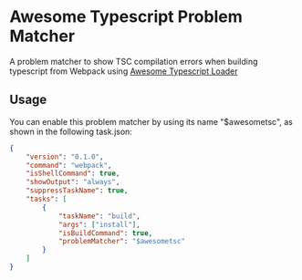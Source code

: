 # Awesome Typescript Problem Matcher

A problem matcher to show TSC compilation errors when building typescript from Webpack using [Awesome Typescript Loader](https://github.com/s-panferov/awesome-typescript-loader)

## Usage

You can enable this problem matcher by using its name "$awesometsc", as shown in the following task.json:

```json
{
    "version": "0.1.0",
    "command": "webpack",
    "isShellCommand": true,
    "showOutput": "always",
    "suppressTaskName": true,
    "tasks": [
        {
            "taskName": "build",
            "args": ["install"],
            "isBuildCommand": true,
            "problemMatcher": "$awesometsc"
        }
    ]
}
```
